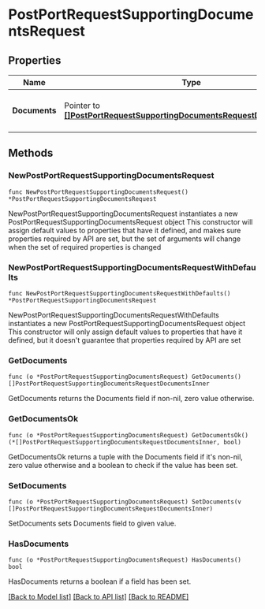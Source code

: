 # PostPortRequestSupportingDocumentsRequest

## Properties

Name | Type | Description | Notes
------------ | ------------- | ------------- | -------------
**Documents** | Pointer to [**[]PostPortRequestSupportingDocumentsRequestDocumentsInner**](PostPortRequestSupportingDocumentsRequestDocumentsInner.md) | List of supporting documents parameters | [optional] 

## Methods

### NewPostPortRequestSupportingDocumentsRequest

`func NewPostPortRequestSupportingDocumentsRequest() *PostPortRequestSupportingDocumentsRequest`

NewPostPortRequestSupportingDocumentsRequest instantiates a new PostPortRequestSupportingDocumentsRequest object
This constructor will assign default values to properties that have it defined,
and makes sure properties required by API are set, but the set of arguments
will change when the set of required properties is changed

### NewPostPortRequestSupportingDocumentsRequestWithDefaults

`func NewPostPortRequestSupportingDocumentsRequestWithDefaults() *PostPortRequestSupportingDocumentsRequest`

NewPostPortRequestSupportingDocumentsRequestWithDefaults instantiates a new PostPortRequestSupportingDocumentsRequest object
This constructor will only assign default values to properties that have it defined,
but it doesn't guarantee that properties required by API are set

### GetDocuments

`func (o *PostPortRequestSupportingDocumentsRequest) GetDocuments() []PostPortRequestSupportingDocumentsRequestDocumentsInner`

GetDocuments returns the Documents field if non-nil, zero value otherwise.

### GetDocumentsOk

`func (o *PostPortRequestSupportingDocumentsRequest) GetDocumentsOk() (*[]PostPortRequestSupportingDocumentsRequestDocumentsInner, bool)`

GetDocumentsOk returns a tuple with the Documents field if it's non-nil, zero value otherwise
and a boolean to check if the value has been set.

### SetDocuments

`func (o *PostPortRequestSupportingDocumentsRequest) SetDocuments(v []PostPortRequestSupportingDocumentsRequestDocumentsInner)`

SetDocuments sets Documents field to given value.

### HasDocuments

`func (o *PostPortRequestSupportingDocumentsRequest) HasDocuments() bool`

HasDocuments returns a boolean if a field has been set.


[[Back to Model list]](../README.md#documentation-for-models) [[Back to API list]](../README.md#documentation-for-api-endpoints) [[Back to README]](../README.md)


